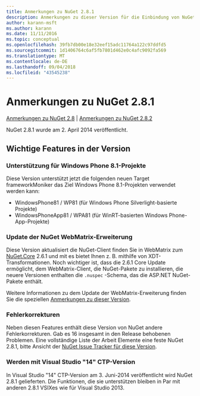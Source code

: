 ```yaml
---
title: Anmerkungen zu NuGet 2.8.1
description: Anmerkungen zu dieser Version für die Einbindung von NuGet 2.8.1 bekannte Probleme, Fehlerkorrekturen, hinzugefügter Features und DCRs.
author: karann-msft
ms.author: karann
ms.date: 11/11/2016
ms.topic: conceptual
ms.openlocfilehash: 39fb7db00e18e32eef15adc11764a122c97ddfd5
ms.sourcegitcommit: 1d1406764c6af5fb7801d462e0c4afc9092fa569
ms.translationtype: MT
ms.contentlocale: de-DE
ms.lasthandoff: 09/04/2018
ms.locfileid: "43545238"
---
```

# <a name="nuget-281-release-notes"></a>Anmerkungen zu NuGet 2.8.1

[Anmerkungen zu NuGet 2.8](../release-notes/nuget-2.8.md) | [Anmerkungen zu NuGet 2.8.2](../release-notes/nuget-2.8.2.md)

NuGet 2.8.1 wurde am 2. April 2014 veröffentlicht.

## <a name="notable-features-in-the-release"></a>Wichtige Features in der Version

### <a name="support-for-windows-phone-81-projects"></a>Unterstützung für Windows Phone 8.1-Projekte
Diese Version unterstützt jetzt die folgenden neuen Target frameworkMoniker das Ziel Windows Phone 8.1-Projekten verwendet werden kann:

* WindowsPhone81 / WP81 (für Windows Phone Silverlight-basierte Projekte)
* WindowsPhoneApp81 / WPA81 (für WinRT-basierten Windows Phone-App-Projekte)

### <a name="update-of-the-nuget-webmatrix-extension"></a>Update der NuGet WebMatrix-Erweiterung
Diese Version aktualisiert die NuGet-Client finden Sie in WebMatrix zum [NuGet.Core](https://www.nuget.org/packages/Nuget.Core/2.6.1) 2.6.1 und mit es bietet Ihnen z. B. mithilfe von XDT-Transformationen. Noch wichtiger ist, dass die 2.6.1 Core Update ermöglicht, dem WebMatrix-Client, die NuGet-Pakete zu installieren, die neuere Versionen enthalten die `.nuspec` -Schema, das die ASP.NET NuGet-Pakete enthält.

Weitere Informationen zu dem Update der WebMatrix-Erweiterung finden Sie die speziellen [Anmerkungen zu dieser Version](../release-notes/nuget-2.6.1-for-WebMatrix.md).

### <a name="bug-fixes"></a>Fehlerkorrekturen
Neben diesen Features enthält diese Version von NuGet andere Fehlerkorrekturen. Gab es 16 insgesamt in den Release behobenen Problemen. Eine vollständige Liste der Arbeit Elemente eine feste NuGet 2.8.1, bitte Ansicht der [NuGet Issue Tracker für diese Version](https://nuget.codeplex.com/workitem/list/advanced?keyword=&status=All&type=All&priority=All&release=NuGet%202.8.1&assignedTo=All&component=All&sortField=LastUpdatedDate&sortDirection=Descending&page=0&reasonClosed=All).

### <a name="reshipping-with-visual-studio-14-ctp"></a>Werden mit Visual Studio "14" CTP-Version
In Visual Studio "14" CTP-Version am 3. Juni-2014 veröffentlicht wird NuGet 2.8.1 gelieferten. Die Funktionen, die sie unterstützen bleiben in Par mit anderen 2.8.1 VSIXes wie für Visual Studio 2013.
